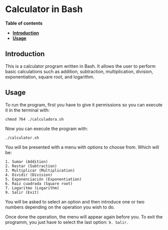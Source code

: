 # Calculator in Bash

**Table of contents**

-   [**Introduction**](#introduction)
-   [**Usage**](#usage)

## Introduction

This is a calculator program written in Bash. It allows the user to perform basic calculations such as addition, subtraction, multiplication, division, exponentiation, square root, and logarithm.  

## Usage

To run the program, first you have to give it permissions so you can execute it in the terminal with:   
```
chmod 764 ./calculadora.sh
```

Now you can execute the program with:   
```
./calculator.sh
```

You will be presented with a menu with options to choose from. Which will be:   
```
1. Sumar (Addition)
2. Restar (Subtraction)
3. Multiplicar (Multiplication)
4. Dividir (Division)
5. Exponenciación (Exponentiation)
6. Raiz cuadrada (Square root)
7. Logaritmo (Logarithm)
9. Salir (Exit)
```

You will be asked to select an option and then introduce one or two numbers depending on the operation you wish to do.   

Once done the operation, the menu will appear again before you. To exit the programm, you just have to select the last option: ```9. Salir```.
